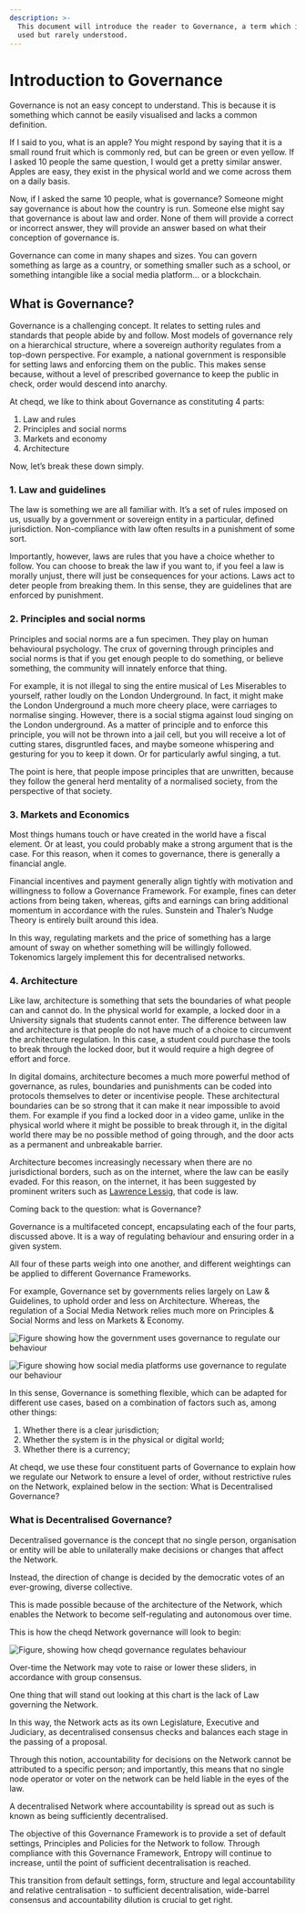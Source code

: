 ```yaml
---
description: >-
  This document will introduce the reader to Governance, a term which is widely
  used but rarely understood.
---
```


# Introduction to Governance

Governance is not an easy concept to understand. This is because it is something which cannot be easily visualised and lacks a common definition.

If I said to you, what is an apple? You might respond by saying that it is a small round fruit which is commonly red, but can be green or even yellow. If I asked 10 people the same question, I would get a pretty similar answer. Apples are easy, they exist in the physical world and we come across them on a daily basis. 

Now, if I asked the same 10 people, what is governance? Someone might say governance is about how the country is run. Someone else might say that governance is about law and order. None of them will provide a correct or incorrect answer, they will provide an answer based on what their conception of governance is. 

Governance can come in many shapes and sizes. You can govern something as large as a country, or something smaller such as a school, or something intangible like a social media platform… or a blockchain. 

## What is Governance?

Governance is a challenging concept. It relates to setting rules and standards that people abide by and follow. Most models of governance rely on a hierarchical structure, where a sovereign authority regulates from a top-down perspective. For example, a national government is responsible for setting laws and enforcing them on the public. This makes sense because, without a level of prescribed governance to keep the public in check, order would descend into anarchy. 

At cheqd, we like to think about Governance as constituting 4 parts:

1. Law and rules
2. Principles and social norms
3. Markets and economy
4. Architecture

Now, let’s break these down simply.

### **1. Law and guidelines**

The law is something we are all familiar with. It’s a set of rules imposed on us, usually by a government or sovereign entity in a particular, defined jurisdiction. Non-compliance with law often results in a punishment of some sort. 

Importantly, however, laws are rules that you have a choice whether to follow. You can choose to break the law if you want to, if you feel a law is morally unjust, there will just be consequences for your actions. Laws act to deter people from breaking them. In this sense, they are guidelines that are enforced by punishment. 

### **2. Principles and social norms**

Principles and social norms are a fun specimen. They play on human behavioural psychology. The crux of governing through principles and social norms is that if you get enough people to do something, or believe something, the community will innately enforce that thing. 

For example, it is not illegal to sing the entire musical of Les Miserables to yourself, rather loudly on the London Underground. In fact, it might make the London Underground a much more cheery place, were carriages to normalise singing. However, there is a social stigma against loud singing on the London underground. As a matter of principle and to enforce this principle, you will not be thrown into a jail cell, but you will receive a lot of cutting stares, disgruntled faces, and maybe someone whispering and gesturing for you to keep it down. Or for particularly awful singing, a tut.

The point is here, that people impose principles that are unwritten, because they follow the general herd mentality of a normalised society, from the perspective of that society. 

### 3. Markets and Economics 

Most things humans touch or have created in the world have a fiscal element. Or at least, you could probably make a strong argument that is the case. For this reason, when it comes to governance, there is generally a financial angle. 

Financial incentives and payment generally align tightly with motivation and willingness to follow a Governance Framework. For example, fines can deter actions from being taken, whereas, gifts and earnings can bring additional momentum in accordance with the rules. Sunstein and Thaler’s Nudge Theory is entirely built around this idea.

In this way, regulating markets and the price of something has a large amount of sway on whether something will be willingly followed. Tokenomics largely implement this for decentralised networks.

### 4. Architecture

Like law, architecture is something that sets the boundaries of what people can and cannot do. In the physical world for example, a locked door in a University signals that students cannot enter. The difference between law and architecture is that people do not have much of a choice to circumvent the architecture regulation. In this case, a student could purchase the tools to break through the locked door, but it would require a high degree of effort and force. 

In digital domains, architecture becomes a much more powerful method of governance, as rules, boundaries and punishments can be coded into protocols themselves to deter or incentivise people. These architectural boundaries can be so strong that it can make it near impossible to avoid them. For example if you find a locked door in a video game, unlike in the physical world where it might be possible to break through it, in the digital world there may be no possible method of going through, and the door acts as a permanent and unbreakable barrier. 

Architecture becomes increasingly necessary when there are no jurisdictional borders, such as on the internet, where the law can be easily evaded. For this reason, on the internet, it has been suggested by prominent writers such as [Lawrence Lessig](https://tigerprints.clemson.edu/cgi/viewcontent.cgi?article=1183&context=cheer), that code is law. 

Coming back to the question: what is Governance?

Governance is a multifaceted concept, encapsulating each of the four parts, discussed above. It is a way of regulating behaviour and ensuring order in a given system.  

All four of these parts weigh into one another, and different weightings can be applied to different Governance Frameworks. 

For example, Governance set by governments relies largely on Law & Guidelines, to uphold order and less on Architecture. Whereas, the regulation of a Social Media Network relies much more on Principles & Social Norms and less on Markets & Economy. 

![Figure showing how the government uses governance to regulate our behaviour](https://lh6.googleusercontent.com/OlyubhlM0_kXdhc0OqFzVKrNOV6dQK8-oFP8WvC-w1mLdns1KN9G43AH6eQOvIiDq5Go57RRcOKqwdbVXJNqCx6bqmwCTouVBJu0A3giKCgo9NGgIMX-eejcZqZ2hR3V5HAAwDYt=s0)

![ Figure showing how social media platforms use governance to regulate our behaviour](https://lh5.googleusercontent.com/RDuHs70diydSQNujy1IIISfro2qZjP54Bedn4DYeAn94aS6WCZWwP2AivZ_RoMKMj4Hx2YeXpnKSI3bvsEiSiqXdlMSZUf-_rx9-uFtXkRtrDDxqwZyv5juzKNQVzOZYWjQQFbsm=s0)

In this sense, Governance is something flexible, which can be adapted for different use cases, based on a combination of factors such as, among other things:

1. Whether there is a clear jurisdiction;
2. Whether the system is in the physical or digital world;
3. Whether there is a currency;

At cheqd, we use these four constituent parts of Governance to explain how we regulate our Network to ensure a level of order, without restrictive rules on the Network, explained below in the section: What is Decentralised Governance?

### 

### What is Decentralised Governance?

Decentralised governance is the concept that no single person, organisation or entity will be able to unilaterally make decisions or changes that affect the Network.

Instead, the direction of change is decided by the democratic votes of an ever-growing, diverse collective.

This is made possible because of the architecture of the Network, which enables the Network to become self-regulating and autonomous over time.

This is how the cheqd Network governance will look to begin:

![Figure, showing how cheqd governance regulates behaviour](https://lh4.googleusercontent.com/5dIFQIJUD_XlbMPLy6r6fG9pOQgRyRYK6eg9OaTv1m9-F805DBvb5i0Eu-Ix7O-9vZNc1eBK6bWZp__YWaiV36es0p66vtbLrSzxKMU_L8gYCwHr1DqKl-GS2vVX-F4C-GmVI4qs=s0)

Over-time the Network may vote to raise or lower these sliders, in accordance with group consensus. 

One thing that will stand out looking at this chart is the lack of Law governing the Network. 

In this way, the Network acts as its own Legislature, Executive and Judiciary, as decentralised consensus checks and balances each stage in the passing of a proposal. 

Through this notion, accountability for decisions on the Network cannot be attributed to a specific person; and importantly, this means that no single node operator or voter on the network can be held liable in the eyes of the law. 

A decentralised Network where accountability is spread out as such is known as being sufficiently decentralised. 

The objective of this Governance Framework is to provide a set of default settings, Principles and Policies for the Network to follow. Through compliance with this Governance Framework, Entropy will continue to increase, until the point of sufficient decentralisation is reached.

This transition from default settings, form, structure and legal accountability and relative centralisation - to sufficient decentralisation, wide-barrel consensus and accountability dilution is crucial to get right.   


